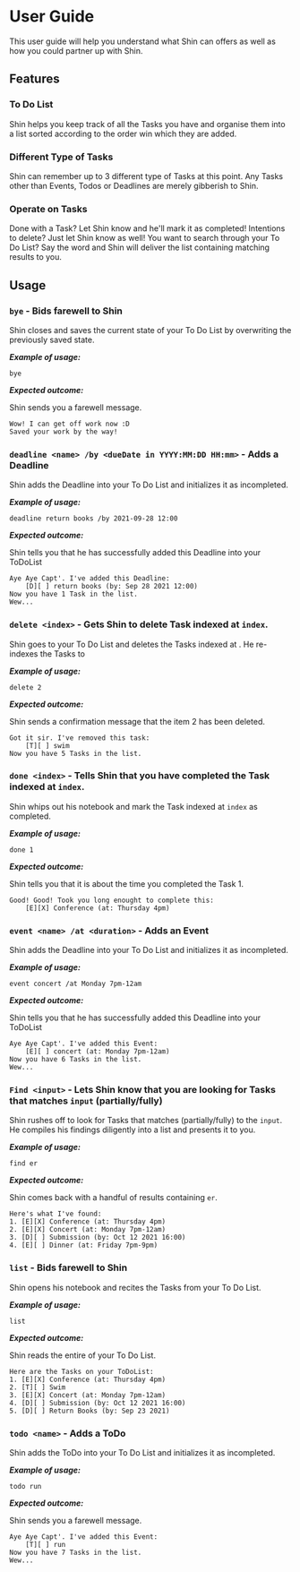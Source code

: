 # User Guide
This user guide will help you understand what Shin can offers as well as how you could partner up with Shin.

## Features 

### To Do List

Shin helps you keep track of all the Tasks you have and organise them into a list sorted according to the order win which they are added.

### Different Type of Tasks

Shin can remember up to 3 different type of Tasks at this point. Any Tasks other than Events, Todos or Deadlines are merely gibberish to Shin.

### Operate on Tasks

Done with a Task? Let Shin know and he'll mark it as completed! Intentions to delete? Just let Shin know as well! You want to search through your To Do List? Say the word and Shin will deliver the list containing matching results to you.

## Usage

### `bye` - Bids farewell to Shin

Shin closes and saves the current state of your To Do List by overwriting the previously saved state.

***Example of usage:***

`bye`

***Expected outcome:***

Shin sends you a farewell message.

```
Wow! I can get off work now :D
Saved your work by the way!
```
### `deadline <name> /by <dueDate in YYYY:MM:DD HH:mm>` - Adds a Deadline

Shin adds the Deadline into your To Do List and initializes it as incompleted.

***Example of usage:***

`deadline return books /by 2021-09-28 12:00`

***Expected outcome:***

Shin tells you that he has successfully added this Deadline into your ToDoList

```
Aye Aye Capt'. I've added this Deadline:
    [D][ ] return books (by: Sep 28 2021 12:00)
Now you have 1 Task in the list.
Wew...
```

### `delete <index>` - Gets Shin to delete Task indexed at `index`.

Shin goes to your To Do List and deletes the Tasks indexed at <index>. He re-indexes the Tasks to 

***Example of usage:***

`delete 2`

***Expected outcome:***

Shin sends a confirmation message that the item 2 has been deleted.

```
Got it sir. I've removed this task:
    [T][ ] swim
Now you have 5 Tasks in the list.
```

### `done <index>` - Tells Shin that you have completed the Task indexed at `index`.

Shin whips out his notebook and mark the Task indexed at `index` as completed.

***Example of usage:***

`done 1`

***Expected outcome:***

Shin tells you that it is about the time you completed the Task 1.

```
Good! Good! Took you long enought to complete this:
    [E][X] Conference (at: Thursday 4pm)
```

### `event <name> /at <duration>` - Adds an Event

Shin adds the Deadline into your To Do List and initializes it as incompleted.

***Example of usage:***

`event concert /at Monday 7pm-12am`

***Expected outcome:***

Shin tells you that he has successfully added this Deadline into your ToDoList

```
Aye Aye Capt'. I've added this Event:
    [E][ ] concert (at: Monday 7pm-12am)
Now you have 6 Tasks in the list.
Wew...
```

### `Find <input>` - Lets Shin know that you are looking for Tasks that matches `input` (partially/fully)

Shin rushes off to look for Tasks that matches (partially/fully) to the `input`. He compiles his findings diligently into a list and presents it to you.

***Example of usage:***

`find er`

***Expected outcome:***

Shin comes back with a handful of results containing `er`.

```
Here's what I've found:
1. [E][X] Conference (at: Thursday 4pm)
2. [E][X] Concert (at: Monday 7pm-12am)
3. [D][ ] Submission (by: Oct 12 2021 16:00)
4. [E][ ] Dinner (at: Friday 7pm-9pm)
```

### `list` - Bids farewell to Shin

Shin opens his notebook and recites the Tasks from your To Do List.

***Example of usage:***

`list`

***Expected outcome:***

Shin reads the entire of your To Do List.

```
Here are the Tasks on your ToDoList:
1. [E][X] Conference (at: Thursday 4pm)
2. [T][ ] Swim
3. [E][X] Concert (at: Monday 7pm-12am)
4. [D][ ] Submission (by: Oct 12 2021 16:00)
5. [D][ ] Return Books (by: Sep 23 2021)
```

### `todo <name>` - Adds a ToDo 

Shin adds the ToDo into your To Do List and initializes it as incompleted.

***Example of usage:***

`todo run`

***Expected outcome:***

Shin sends you a farewell message.

```
Aye Aye Capt'. I've added this Event:
    [T][ ] run
Now you have 7 Tasks in the list.
Wew...
```
